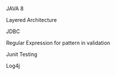 JAVA 8

Layered Architecture

JDBC

Regular Expression for pattern in validation

Junit Testing

Log4j
